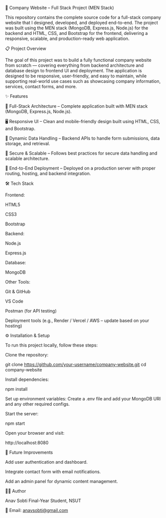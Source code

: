 🚀 Company Website – Full Stack Project (MEN Stack)

This repository contains the complete source code for a full-stack company website that I designed, developed, and deployed end-to-end. The project was built using the MEN stack (MongoDB, Express.js, Node.js) for the backend and HTML, CSS, and Bootstrap for the frontend, delivering a responsive, scalable, and production-ready web application.

📋 Project Overview

The goal of this project was to build a fully functional company website from scratch — covering everything from backend architecture and database design to frontend UI and deployment. The application is designed to be responsive, user-friendly, and easy to maintain, while supporting real-world use cases such as showcasing company information, services, contact forms, and more.



✨ Features

🔧 Full-Stack Architecture – Complete application built with MEN stack (MongoDB, Express.js, Node.js).

🖥️ Responsive UI – Clean and mobile-friendly design built using HTML, CSS, and Bootstrap.

📂 Dynamic Data Handling – Backend APIs to handle form submissions, data storage, and retrieval.

🔐 Secure & Scalable – Follows best practices for secure data handling and scalable architecture.

🚀 End-to-End Deployment – Deployed on a production server with proper routing, hosting, and backend integration.


🛠️ Tech Stack

Frontend:

HTML5

CSS3

Bootstrap

Backend:

Node.js

Express.js

Database:

MongoDB

Other Tools:

Git & GitHub

VS Code

Postman (for API testing)

Deployment tools (e.g., Render / Vercel / AWS – update based on your hosting)


⚙️ Installation & Setup

To run this project locally, follow these steps:

Clone the repository:

git clone https://github.com/your-username/company-website.git
cd company-website


Install dependencies:

npm install


Set up environment variables:
Create a .env file and add your MongoDB URI and any other required configs.

Start the server:

npm start


Open your browser and visit:

http://localhost:8080


📌 Future Improvements

Add user authentication and dashboard.

Integrate contact form with email notifications.

Add an admin panel for dynamic content management.


👨‍💻 Author

Anav Sobti
Final-Year Student, NSUT

📧 Email: anavsobti@gmail.com



